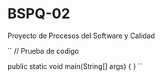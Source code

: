 # BSPQ-02
Proyecto de Procesos del Software y Calidad

´´
// Prueba de codigo

public static void main(String[] args) {
}
´´

